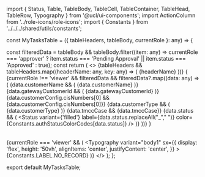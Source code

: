 import { Status, Table, TableBody, TableCell, TableContainer, TableHead, TableRow, Typography } from '@ucl/ui-components';
import ActionColumn from '../role-icons/role-icons';
import { Constants } from '../../../shared/utils/constants';

const MyTasksTable = ({ tableHeaders, tableBody, currentRole }: any) => {

  const filteredData = tableBody && tableBody.filter((item: any) => currentRole === 'approver' ? item.status === 'Pending Approval' || item.status === 'Approved' : true);
  const
  return (
    <>
      <TableContainer>
        <Table>
          <TableHead>
            <TableRow>
              {tableHeaders && tableHeaders.map((headerName: any, key: any) => (
                <TableCell key={key}>{headerName}</TableCell>
              ))}
            </TableRow>
          </TableHead>
          {
            <TableBody>
              {currentRole !== 'viewer' && filteredData && filteredData?.map((data: any) => (
                <TableRow key={data.gatewayCustomerId}>
                  {data.customerName && (
                    <TableCell>{data.customerName}</TableCell>
                  )}
                  {data.gatewayCustomerId && (
                    <TableCell>{data.gatewayCustomerId}</TableCell>
                  )}
                  {data.customerConfig.cisNumbers[0] && <TableCell>{data.customerConfig.cisNumbers[0]}</TableCell>}
                  {data.customerType && (
                    <TableCell>{data.customerType}</TableCell>
                  )}
                  {data.tmccCase && <TableCell>{data.tmccCase}</TableCell>}
                  {data.status && (
                    <TableCell>
                      <Status
                        variant={'filled'}
                        label={data.status.replaceAll("_"," ")}
                        color={Constants.authStatusColorCodes[data.status]}
                      />
                    </TableCell>
                  )}
                  <TableCell>
                    <ActionColumn
                      role={currentRole}
                      table="My Tasks"
                      status={data.status}
                      id={data.gatewayCustomerId}
                    />
                  </TableCell>
                </TableRow>
              ))}
            </TableBody>
          }
        </Table>
      </TableContainer>
      {currentRole === 'viewer' && (
        <Typography
          variant="body1"
          sx={{
            display: 'flex',
            height: '50vh',
            alignItems: 'center',
            justifyContent: 'center',
          }}
        >
          {Constants.LABEL.NO_RECORD}
        </Typography>
      )}
    </>
  );
};

export default MyTasksTable;
